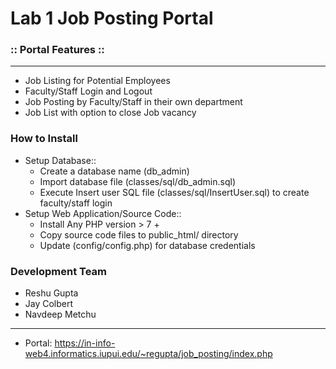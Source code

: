 
# Lab 1 Job Posting Portal
<div class="script-details">
  <h3>:: Portal Features ::</h3>
  <hr>
<ul>

 <li>Job Listing for Potential Employees</li>
 <li>Faculty/Staff Login and Logout</li>
 <li>Job Posting by Faculty/Staff in their own department</li>
 <li>Job List with option to close Job vacancy</li> 
</ul>


</div>

<div class='install-script'>
  <h3>How to Install</h3>
  <ul>
    <li>Setup Database::
    <ul>
     <li>Create a database name (db_admin)</li>
     <li>Import database file (classes/sql/db_admin.sql)</li>    
     <li>Execute Insert user SQL file (classes/sql/InsertUser.sql) to create faculty/staff login</li>
    </ul>
    </li>
    <li>Setup Web Application/Source Code::
      <ul>
   <li>Install Any PHP version > 7 +</li>
    <li>Copy source code files to public_html/ directory</li>    
    <li>Update (config/config.php) for database credentials</li>
      </ul></li>
  </ul>

<h3>Development Team</h3>
<ul>

 <li>Reshu Gupta</li>
<li>Jay Colbert</li>
<li>Navdeep Metchu</li>
</ul>
<hr>
<ul>
   <li>Portal: <a href='https://in-info-web4.informatics.iupui.edu/~regupta/job_posting/index.php' target="_blank">https://in-info-web4.informatics.iupui.edu/~regupta/job_posting/index.php</a></li>
</ul>
</div>





